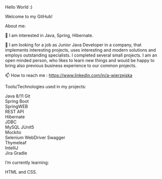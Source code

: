 Hello World :)

Welcome to my GitHub! 

About me:

👀 I am interested in Java, Spring, Hibernate. 

💞️ I am looking for a job as Junior Java Developer in a company, that implements interesting projects, uses interesting and modern solutions and employs outstanding specialists. 
I completed several small projects. I am an open minded person, who likes to learn new things and would be happy to bring also previous business experience to our common projects.

📫 How to reach me : https://www.linkedin.com/in/a-wierzejska

Tools/Technologies used in my projects:
 
 Java 8/11 
 Git     
 Spring Boot     
 SpringWEB     
 REST API     
 Hibernate     
 JDBC     
 MySQL
 JUnit5           
 Mockito   
 Selenium WebDriver
 Swagger          
 Thymeleaf    
 IntelliJ         
 Jira
 Gradle           
  

I’m currently learning:

HTML and CSS.


